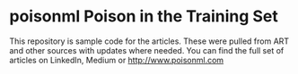 # poisonml Poison in the Training Set
This repository is sample code for the articles.
These were pulled from ART and other sources with updates where needed.
You can find the full set of articles on LinkedIn, Medium or http://www.poisonml.com
